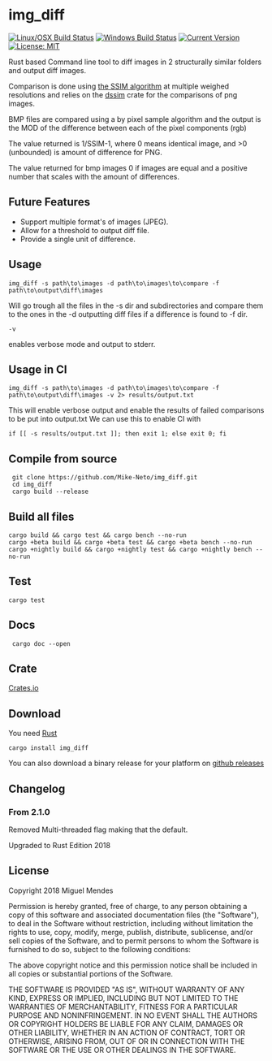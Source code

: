 # img_diff

[![Linux/OSX Build Status](https://travis-ci.org/Mike-Neto/img_diff.svg?branch=master)](https://travis-ci.org/Mike-Neto/img_diff)
[![Windows Build Status](https://ci.appveyor.com/api/projects/status/afjuww52fyb2bd3g?svg=true)](https://ci.appveyor.com/project/Mike-Neto/img-diff)
[![Current Version](https://img.shields.io/crates/v/img_diff.svg)](https://crates.io/crates/img_diff)
[![License: MIT](https://img.shields.io/crates/l/img_diff.svg)](#license)

Rust based Command line tool to diff images in 2 structurally similar folders and output diff images.

Comparison is done using [the SSIM algorithm](https://ece.uwaterloo.ca/~z70wang/research/ssim/) at multiple weighed resolutions and relies on the [dssim](https://crates.io/crates/dssim) crate for the comparisons of png images.

BMP files are compared using a by pixel sample algorithm and the output is the MOD of the difference between each of the
pixel components (rgb)

The value returned is 1/SSIM-1, where 0 means identical image, and >0 (unbounded) is amount of difference for PNG.

The value returned for bmp images 0 if images are equal and a positive number that scales with the amount of differences.

## Future Features

* Support multiple format's of images (JPEG).
* Allow for a threshold to output diff file.
* Provide a single unit of difference.

## Usage

    img_diff -s path\to\images -d path\to\images\to\compare -f path\to\output\diff\images

Will go trough all the files in the -s dir and subdirectories and compare them to the ones in the -d outputting diff files if a difference is found to -f dir.

	-v

enables verbose mode and output to stderr.


## Usage in CI
	img_diff -s path\to\images -d path\to\images\to\compare -f path\to\output\diff\images -v 2> results/output.txt

This will enable verbose output and enable the results of failed comparisons to be put into output.txt
We can use this to enable CI with
	
	if [[ -s results/output.txt ]]; then exit 1; else exit 0; fi

## Compile from source
     git clone https://github.com/Mike-Neto/img_diff.git
     cd img_diff
     cargo build --release

## Build all files
	cargo build && cargo test && cargo bench --no-run
    cargo +beta build && cargo +beta test && cargo +beta bench --no-run
	cargo +nightly build && cargo +nightly test && cargo +nightly bench --no-run

## Test
	cargo test

## Docs
     cargo doc --open

## Crate
[Crates.io](https://crates.io/crates/img_diff)

## Download

You need [Rust](https://www.rust-lang.org)

    cargo install img_diff

You can also download a binary release for your platform on [github releases](https://github.com/Mike-Neto/img_diff/releases/latest)

## Changelog

### From 2.1.0
Removed Multi-threaded flag making that the default.

Upgraded to Rust Edition 2018

## License

Copyright 2018 Miguel Mendes

Permission is hereby granted, free of charge, to any person obtaining a copy of this software and associated documentation files (the "Software"), to deal in the Software without restriction, including without limitation the rights to use, copy, modify, merge, publish, distribute, sublicense, and/or sell copies of the Software, and to permit persons to whom the Software is furnished to do so, subject to the following conditions:

The above copyright notice and this permission notice shall be included in all copies or substantial portions of the Software.

THE SOFTWARE IS PROVIDED "AS IS", WITHOUT WARRANTY OF ANY KIND, EXPRESS OR IMPLIED, INCLUDING BUT NOT LIMITED TO THE WARRANTIES OF MERCHANTABILITY, FITNESS FOR A PARTICULAR PURPOSE AND NONINFRINGEMENT. IN NO EVENT SHALL THE AUTHORS OR COPYRIGHT HOLDERS BE LIABLE FOR ANY CLAIM, DAMAGES OR OTHER LIABILITY, WHETHER IN AN ACTION OF CONTRACT, TORT OR OTHERWISE, ARISING FROM, OUT OF OR IN CONNECTION WITH THE SOFTWARE OR THE USE OR OTHER DEALINGS IN THE SOFTWARE.